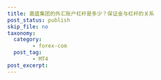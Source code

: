 ```yaml
---
title: 嘉盛集团的外汇账户杠杆是多少？保证金与杠杆的关系
post_status: publish
skip_file: no
taxonomy:
  category:
        - forex-com
  post_tag:
        - MT4
post_excerpt: 
---
```

